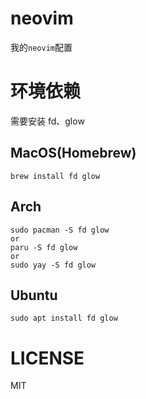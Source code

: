 # neovim
我的``neovim``配置

# 环境依赖

需要安装 fd、glow

## MacOS(Homebrew) 

```shell	
brew install fd glow
```

## Arch

```shell
sudo pacman -S fd glow
or
paru -S fd glow
or
sudo yay -S fd glow
```

## Ubuntu

```shell
sudo apt install fd glow
```

# LICENSE
MIT

